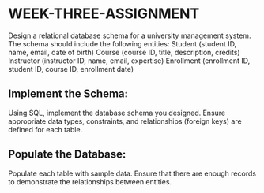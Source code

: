 # WEEK-THREE-ASSIGNMENT
Design a relational database schema for a university management system. The schema should include the following entities:
Student (student ID, name, email, date of birth)
Course (course ID, title, description, credits)
Instructor (instructor ID, name, email, expertise)
Enrollment (enrollment ID, student ID, course ID, enrollment date)
## Implement the Schema:
Using SQL, implement the database schema you designed.
Ensure appropriate data types, constraints, and relationships (foreign keys) are defined for each table.
## Populate the Database:
Populate each table with sample data. Ensure that there are enough records to demonstrate the relationships between entities.
